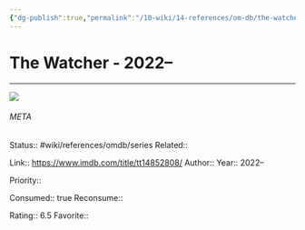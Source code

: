 ```yaml
---
{"dg-publish":true,"permalink":"/10-wiki/14-references/om-db/the-watcher-2022/","title":"The Watcher","tags":["mediaDB/tv/series"]}
---
```



# The Watcher - 2022–
---
![](https://m.media-amazon.com/images/M/MV5BMTY3OGQxNTItYWEwZS00ZTg0LWE1MjYtMTcxNTUzYzk0ZjdmXkEyXkFqcGdeQXVyMDM2NDM2MQ@@._V1_SX300.jpg)





###### META
Status:: #wiki/references/omdb/series
Related:: 

Link:: https://www.imdb.com/title/tt14852808/
Author:: 
Year:: 2022–

Priority:: 

Consumed:: true
Reconsume:: 

Rating:: 6.5
Favorite:: 
